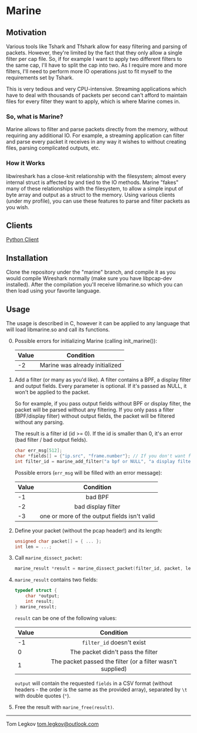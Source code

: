 # Marine

## Motivation
Various tools like Tshark and Tfshark allow for easy filtering and parsing of packets. However, they're limited by the fact that they only allow a single filter per cap file. So, if for example I want to apply two different filters to the same cap, I'll have to split the cap into two. As I require more and more filters, I'll need to perform more IO operations just to fit myself to the requirements set by Tshark.

This is very tedious and very CPU-intensive. Streaming applications which have to deal with thousands of packets per second can't afford to maintain files for every filter they want to apply, which is where Marine comes in.

### So, what is Marine?
Marine allows to filter and parse packets directly from the memory, without requiring any additional IO.
For example, a streaming application can filter and parse every packet it receives in any way it wishes to without creating files, parsing complicated outputs, etc.

### How it Works
libwireshark has a close-knit relationship with the filesystem; almost every internal struct is affected by and tied to the IO methods.
Marine "fakes" many of these relationships with the filesystem, to allow a simple input of byte array and output as a struct to the memory. Using various clients (under my profile), you can use these features to parse and filter packets as you wish.

## Clients
[Python Client](https://github.com/tomlegkov/marine-python)

## Installation
Clone the repository under the "marine" branch, and compile it as you would compile Wireshark normally (make sure you have libpcap-dev installed).
After the compilation you'll receive libmarine.so which you can then load using your favorite language.

## Usage
The usage is described in C, however it can be applied to any language that will load libmarine.so and call its functions.

0. Possible errors for initializing Marine (calling init_marine()):

    | Value         | Condition     |
    | ------------- |:-------------:|
    | -2    | Marine was already initialized               |


1.
    Add a filter (or many as you'd like). A filter contains a BPF, a display filter and output fields.
    Every parameter is optional. If it's passed as NULL, it won't be applied to the packet.

    So for example, if you pass output fields without BPF or display filter, the packet will be parsed without any filtering.
    If you only pass a filter (BPF/display filter) without output fields, the packet will be filtered without any parsing.

    The result is a filter id (id >= 0). If the id is smaller than 0, it's an error (bad filter / bad output fields).
    ```c
    char err_msg[512];
    char *fields[] = {"ip.src", "frame.number"}; // If you don't want fields set it to NULL and pass 0 instead of 2
    int filter_id = marine_add_filter("a bpf or NULL", "a display filter or NULL", fields, 2, err_msg);
    ```

    Possible errors (`err_msg` will be filled with an error message):

    | Value         | Condition     |
    | ------------- |:-------------:|
    | -1    | bad BPF                                       |
    | -2    | bad display filter                            |
    | -3    | one or more of the output fields isn't valid  |

2.
    Define your packet (without the pcap header!) and its length:
    ```c
    unsigned char packet[] = { ... };
    int len = ...;
    ```

3.
    Call `marine_dissect_packet`:
    ```c
    marine_result *result = marine_dissect_packet(filter_id, packet, len);
    ```

4.
    `marine_result` contains two fields:
    ```c
    typedef struct {
        char *output;
        int result;
    } marine_result;
    ```

    `result` can be one of the following values:

    | Value         | Condition     |
    | ------------- |:-------------:|
    | -1 | `filter_id` doesn't exist                                     |
    | 0  | The packet didn't pass the filter                             |
    | 1  | The packet passed the filter (or a filter wasn't supplied)    |

    `output` will contain the requested `fields` in a CSV format (without headers - the order is the same as the provided array), separated by `\t` with double quotes (`"`).

5. Free the result with `marine_free(result)`.

---

Tom Legkov <tom.legkov@outlook.com>

